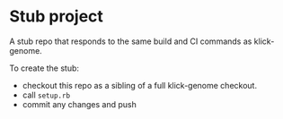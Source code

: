 # Stub project

A stub repo that responds to the same build and CI commands as klick-genome.

To create the stub:

* checkout this repo as a sibling of a full klick-genome checkout.
* call `setup.rb`
* commit any changes and push